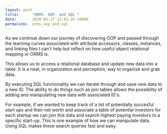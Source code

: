 ```yaml
---
layout: post
title:      "ORMS, OOP, and SQL "
date:       2020-03-27 12:42:26 +0000
permalink:  orms_oop_and_sql
---
```



As we continue down our journey of discovering OOP and passed through the learning curves associated with attribute accessors, classes, instances, and linking files I can't help but reflect on how useful object relational mapping or ORMS is.  

This allows us to access a relational database and update new data into a table.  It is a neat, in organization and perception, way to organize and grab data. 

By executing SQL functionality we can iterate through and save new data to a new ID. The ability to do things such as join tables allows the possibility of adding and manipulating new data with associated ID's.  

For example, if we wanted to keep track of a list of potentially succesful start ups and their net worth and associate a table of potential investors for each startup we can join this data and search highest paying investors to a specific start-up.  This is one example of how we can manipulate data.  Using SQL makes these search queries fast and easy.  
